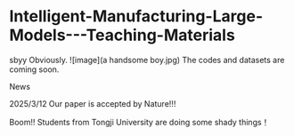 # Intelligent-Manufacturing-Large-Models---Teaching-Materials
sbyy
Obviously.
 ![image](a handsome boy.jpg)
The codes and datasets are coming soon.

News

2025/3/12 Our paper is accepted by Nature!!!

Boom!! Students from Tongji University are doing some shady things！
